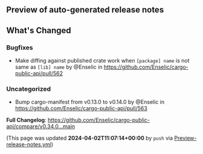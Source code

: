 ## Preview of auto-generated release notes
<!-- Release notes generated using configuration in .github/release.yml at main -->

## What's Changed
### Bugfixes
* Make diffing against published crate work when `[package] name` is not same as `[lib] name` by @Enselic in https://github.com/Enselic/cargo-public-api/pull/562
### Uncategorized
* Bump cargo-manifest from v0.13.0 to v0.14.0 by @Enselic in https://github.com/Enselic/cargo-public-api/pull/563


**Full Changelog**: https://github.com/Enselic/cargo-public-api/compare/v0.34.0...main


(This page was updated **2024-04-02T11:07:14+00:00** by `push` via [Preview-release-notes.yml](https://github.com/Enselic/cargo-public-api/actions/runs/8521756480))
